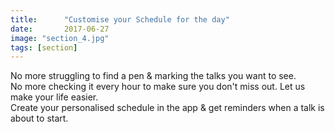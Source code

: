 ```yaml
---
title:      "Customise your Schedule for the day"
date:       2017-06-27
image: "section_4.jpg"
tags: [section]
---
```


No more struggling to find a pen & marking the talks you want to see.<br>
No more checking it every hour to make sure you don't miss out. Let us make your life easier.<br>
Create your personalised schedule in the app & get reminders when a talk is about to start.
